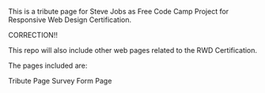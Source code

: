 ﻿This is a tribute page for Steve Jobs as Free Code Camp Project for Responsive Web Design Certification.

CORRECTION!!

This repo will also include other web pages related to the RWD Certification.

The pages included are:

Tribute Page
Survey Form Page